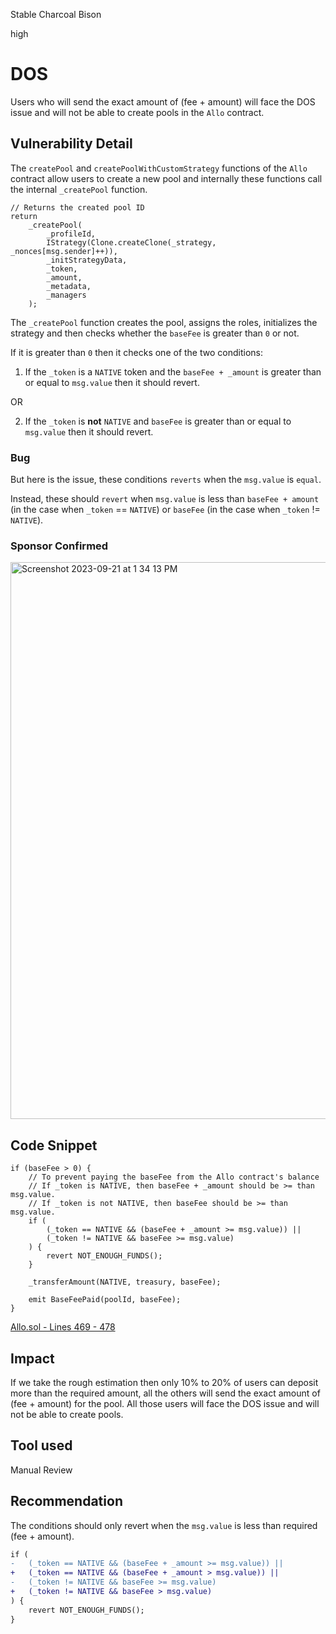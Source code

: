 Stable Charcoal Bison

high

# DOS

Users who will send the exact amount of (fee + amount) will face the DOS issue and will not be able to create pools in the `Allo` contract.

## Vulnerability Detail

The `createPool` and `createPoolWithCustomStrategy` functions of the `Allo` contract allow users to create a new pool and internally these functions call the internal `_createPool` function.

```solidity
// Returns the created pool ID
return
    _createPool(
        _profileId,
        IStrategy(Clone.createClone(_strategy, _nonces[msg.sender]++)),
        _initStrategyData,
        _token,
        _amount,
        _metadata,
        _managers
    );
```

The `_createPool` function creates the pool, assigns the roles, initializes the strategy and then checks whether the `baseFee` is greater than `0` or not.

If it is greater than `0` then it checks one of the two conditions:

1. If the `_token` is a `NATIVE` token and the `baseFee + _amount` is greater than or equal to `msg.value` then it should revert.

OR

2. If the `_token` is **not** `NATIVE` and `baseFee` is greater than or equal to `msg.value` then it should revert.

### Bug

But here is the issue, these conditions `reverts` when the `msg.value` is `equal`.

Instead, these should `revert` when `msg.value` is less than `baseFee + amount` (in the case when `_token` == `NATIVE`) or `baseFee` (in the case when `_token` != `NATIVE`).

### Sponsor Confirmed

<img width="891" alt="Screenshot 2023-09-21 at 1 34 13 PM" src="https://github.com/sherlock-audit/2023-09-Gitcoin-alymurtazamemon/assets/56123405/30beb7a4-0d76-4184-b436-4a5c7e9de28c">

## Code Snippet

```solidity
if (baseFee > 0) {
    // To prevent paying the baseFee from the Allo contract's balance
    // If _token is NATIVE, then baseFee + _amount should be >= than msg.value.
    // If _token is not NATIVE, then baseFee should be >= than msg.value.
    if (
        (_token == NATIVE && (baseFee + _amount >= msg.value)) ||
        (_token != NATIVE && baseFee >= msg.value)
    ) {
        revert NOT_ENOUGH_FUNDS();
    }

    _transferAmount(NATIVE, treasury, baseFee);

    emit BaseFeePaid(poolId, baseFee);
}
```

[Allo.sol - Lines 469 - 478](https://github.com/sherlock-audit/2023-09-Gitcoin/blob/main/allo-v2/contracts/core/Allo.sol#L469-L478)

## Impact

If we take the rough estimation then only 10% to 20% of users can deposit more than the required amount, all the others will send the exact amount of (fee + amount) for the pool. All those users will face the DOS issue and will not be able to create pools.

## Tool used

Manual Review

## Recommendation

The conditions should only revert when the `msg.value` is less than required (fee + amount).

```diff
if (
-   (_token == NATIVE && (baseFee + _amount >= msg.value)) ||
+   (_token == NATIVE && (baseFee + _amount > msg.value)) ||
-   (_token != NATIVE && baseFee >= msg.value)
+   (_token != NATIVE && baseFee > msg.value)
) {
    revert NOT_ENOUGH_FUNDS();
}
```